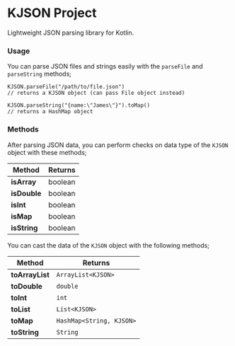 KJSON Project
=============

Lightweight JSON parsing library for Kotlin.

### Usage

You can parse JSON files and strings easily with the `parseFile` and `parseString` methods;

```
KJSON.parseFile("/path/to/file.json")
// returns a KJSON object (can pass File object instead)

KJSON.parseString("{name:\"James\"}").toMap()
// returns a HashMap object
```

### Methods

After parsing JSON data, you can perform checks on data type of the `KJSON` object with these methods;

| Method           | Returns |
| ---------------- | ------- |
| **isArray**      | boolean |
| **isDouble**     | boolean |
| **isInt**        | boolean |
| **isMap**        | boolean |
| **isString**     | boolean |

You can cast the data of the `KJSON` object with the following methods;

| Method           | Returns                  |
| ---------------- | ------------------------ |
| **toArrayList**  | `ArrayList<KJSON>`       |
| **toDouble**     | `double`                 |
| **toInt**        | `int`                    |
| **toList**       | `List<KJSON>`            |
| **toMap**        | `HashMap<String, KJSON>` |
| **toString**     | `String`                 |